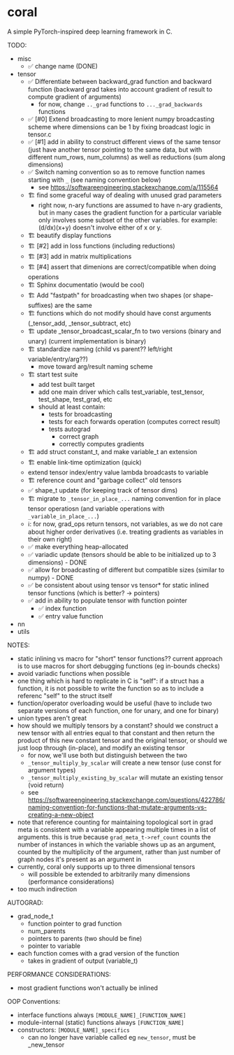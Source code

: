 # coral

A simple PyTorch-inspired deep learning framework in C.

TODO:
- misc
    - ✅ change name (DONE)
- tensor
    - ✅ Differentiate between backward_grad function and backward function (backward grad takes into account gradient of result to compute gradient of arguments) 
        - for now, change `.._grad` functions to `..._grad_backwards` functions
    - ✅ [#0] Extend broadcasting to more lenient numpy broadcasting scheme where dimensions can be 1 by fixing broadcast logic in tensor.c
    - ✅ [#1] add in ability to construct different views of the same tensor (just have another tensor pointing to the same data, but with different num_rows, num_columns) as well as reductions (sum along dimensions)
    - ✅ Switch naming convention so as to remove function names starting with `_` (see naming convention below)
        - see https://softwareengineering.stackexchange.com/a/115564
    - 🏗️ find some graceful way of dealing with unused grad parameters 
        - right now, n-ary functions are assumed to have n-ary gradients, but in many cases the gradient function for a particular variable only involves some subset of the other variables. for example: (d/dx)(x+y) doesn't involve either of x or y. 
    - 🏗️ beautify display functions
    - 🏗️ [#2] add in loss functions (including reductions)
    - 🏗️ [#3] add in matrix multiplications
    - 🏗️ [#4] assert that dimenions are correct/compatible when doing operations
    - 🏗️ Sphinx documentatio (would be cool)
    - 🏗️ Add "fastpath" for broadcasting when two shapes (or shape-suffixes) are the same
    - 🏗️ functions which do not modify should have const arguments (_tensor_add, _tensor_subtract, etc)
    - 🏗️ update _tensor_broadcast_scalar_fn to two versions (binary and unary) (current implementation is binary)
    - 🏗️ standardize naming (child vs parent?? left/right variable/entry/arg??)
        - move toward arg/result naming scheme
    - 🏗️ start test suite
        - add test built target
        - add one main driver which calls test_variable, test_tensor, test_shape, test_grad, etc
        - should at least contain:
            - tests for broadcasting
            - tests for each forwards operation (computes correct result)
            - tests autograd
                - correct graph
                - correctly computes gradients
    - 🏗️ add struct constant_t, and make variable_t an extension
    - 🏗️ enable link-time optimization (quick)
    - extend tensor index/entry value lambda broadcasts to variable
    - 🏗️ reference count and "garbage collect" old tensors
    - ✅ shape_t update (for keeping track of tensor dims)
    - 🏗️ migrate to `_tensor_in_place_...` naming convention for in place tensor operatiosn (and variable operations with `_variable_in_place_...`)
    - ℹ️: for now, grad_ops return tensors, not variables, as we do not care about higher order derivatives (i.e. treating gradients as variables in their own right)
    - ✅ make everything heap-allocated
    - ✅ variadic update (tensors should be able to be initialized up to 3 dimensions) - DONE
    - ✅ allow for broadcasting of different but compatible sizes (similar to numpy) - DONE
    - ✅ be consistent about using tensor vs tensor* for static inlined tensor functions (which is better? -> pointers)
    - ✅ add in ability to populate tensor with function pointer
        - ✅ index function
        - ✅ entry value function
- nn
- utils

NOTES:
- static inlining vs macro for "short" tensor functions?? current approach is to use macros for short debugging functions (eg in-bounds checks)
- avoid variadic functions when possible
- one thing which is hard to replicate in C is "self": if a struct has a function, it is not possible to write the function so as to include a referenc "self" to the struct itself
- function/operator overloading would be useful (have to include two separate versions of each function, one for unary, and one for binary)
- union types aren't great
- how should we multiply tensors by a constant? should we construct a new tensor with all entries equal to that constant and then return the product of this new constant tensor and the original tensor, or should we just loop through (in-place), and modify an existing tensor
    - for now, we'll use both but distinguish between the two
    - `_tensor_multiply_by_scalar` will create a new tensor (use const for argument types)
    - `_tensor_multiply_existing_by_scalar` will mutate an existing tensor (void return)
    - see https://softwareengineering.stackexchange.com/questions/422786/naming-convention-for-functions-that-mutate-arguments-vs-creating-a-new-object
- note that reference counting for maintaining topological sort in grad meta is consistent with a variable appearing multiple times in a list of arguments. this is true because `grad_meta_t->ref_count` counts the number of instances in which the variable shows up as an argument, counted by the multiplicity of the argument, rather than just number of graph nodes it's present as an argument in
- currently, coral only supports up to three dimensional tensors
    - will possible be extended to arbitrarily many dimensions (performance considerations)
- too much indirection

AUTOGRAD:
- grad_node_t
    - function pointer to grad function
    - num_parents
    - pointers to parents (two should be fine)
    - pointer to variable
- each function comes with a grad version of the function
    - takes in gradient of output (variable_t)


PERFORMANCE CONSIDERATIONS:
- most gradient functions won't actually be inlined

OOP Conventions:
- interface functions always `[MODULE_NAME]_[FUNCTION_NAME]`
- module-internal (static) functions always `[FUNCTION_NAME]`
- constructors: `[MODULE_NAME]_specifics`
    - can no longer have variable called eg `new_tensor`, must be _new_tensor

